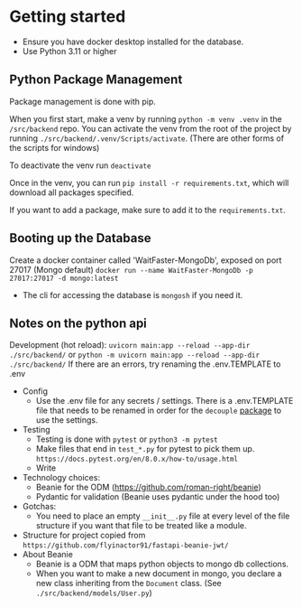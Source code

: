 # Getting started

-   Ensure you have docker desktop installed for the database.
-   Use Python 3.11 or higher

## Python Package Management

Package management is done with pip.

When you first start, make a venv by running `python -m venv .venv` in the `/src/backend` repo. You can activate the venv from the root of the project by running `./src/backend/.venv/Scripts/activate`. (There are other forms of the scripts for windows)

To deactivate the venv run `deactivate`

Once in the venv, you can run `pip install -r requirements.txt`, which will download all packages specified.

If you want to add a package, make sure to add it to the `requirements.txt`.

## Booting up the Database

Create a docker container called 'WaitFaster-MongoDb', exposed on port 27017 (Mongo default)
`docker run --name WaitFaster-MongoDb -p 27017:27017 -d mongo:latest`

-   The cli for accessing the database is `mongosh` if you need it.

## Notes on the python api

Development (hot reload): `uvicorn main:app --reload --app-dir ./src/backend/` or `python -m uvicorn main:app --reload --app-dir ./src/backend/`
If there are an errors, try renaming the .env.TEMPLATE to .env

-   Config
    -   Use the .env file for any secrets / settings. There is a .env.TEMPLATE file that needs to be renamed in order for the `decouple` [package](https://pypi.org/project/python-decouple/) to use the settings.
-   Testing
    -   Testing is done with `pytest` or `python3 -m pytest`
    -   Make files that end in `test_*.py` for pytest to pick them up. `https://docs.pytest.org/en/8.0.x/how-to/usage.html`
    -   Write
-   Technology choices:
    -   Beanie for the ODM (https://github.com/roman-right/beanie)
    -   Pydantic for validation (Beanie uses pydantic under the hood too)
-   Gotchas:
    -   You need to place an empty `__init__.py` file at every level of the file structure if you want that file to be treated like a module.
-   Structure for project copied from `https://github.com/flyinactor91/fastapi-beanie-jwt/`
-   About Beanie
    -   Beanie is a ODM that maps python objects to mongo db collections.
    -   When you want to make a new document in mongo, you declare a new class inheriting from the `Document` class. (See `./src/backend/models/User.py`)
